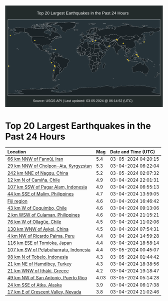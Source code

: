 ![Map](./map.png)

# Top 20 Largest Earthquakes in the Past 24 Hours

| Location | Mag | Date and Time (UTC) |
|:---|:---|:---|
| [66 km NNW of Fannūj, Iran](https://earthquake.usgs.gov/earthquakes/eventpage/us6000mgt8) | 5.4 | 03-05-2024 04:20:15 |
| [29 km NNW of Cholpon-Ata, Kyrgyzstan](https://earthquake.usgs.gov/earthquakes/eventpage/us6000mglm) | 5.3 | 03-04-2024 06:22:04 |
| [242 km NNE of Nagqu, China](https://earthquake.usgs.gov/earthquakes/eventpage/us6000mgsv) | 5.2 | 03-05-2024 02:07:32 |
| [12 km N of Camiña, Chile](https://earthquake.usgs.gov/earthquakes/eventpage/us6000mgrm) | 4.9 | 03-04-2024 22:01:31 |
| [107 km SSW of Pagar Alam, Indonesia](https://earthquake.usgs.gov/earthquakes/eventpage/us6000mglu) | 4.9 | 03-04-2024 06:55:13 |
| [44 km SSE of Malim, Philippines](https://earthquake.usgs.gov/earthquakes/eventpage/us6000mgn5) | 4.7 | 03-04-2024 13:59:05 |
| [Fiji region](https://earthquake.usgs.gov/earthquakes/eventpage/us6000mgp4) | 4.6 | 03-04-2024 16:46:42 |
| [43 km W of Coquimbo, Chile](https://earthquake.usgs.gov/earthquakes/eventpage/us6000mgmd) | 4.6 | 03-04-2024 09:13:06 |
| [2 km WSW of Culaman, Philippines](https://earthquake.usgs.gov/earthquakes/eventpage/us6000mgrc) | 4.6 | 03-04-2024 21:15:21 |
| [76 km W of Ollagüe, Chile](https://earthquake.usgs.gov/earthquakes/eventpage/us6000mgmp) | 4.5 | 03-04-2024 11:02:06 |
| [130 km WNW of Aykol, China](https://earthquake.usgs.gov/earthquakes/eventpage/us6000mgm0) | 4.5 | 03-04-2024 07:54:31 |
| [4 km NW of Ricardo Palma, Peru](https://earthquake.usgs.gov/earthquakes/eventpage/us6000mgnf) | 4.4 | 03-04-2024 14:59:28 |
| [116 km ESE of Tomioka, Japan](https://earthquake.usgs.gov/earthquakes/eventpage/us6000mgqi) | 4.4 | 03-04-2024 18:58:14 |
| [107 km SW of Pelabuhanratu, Indonesia](https://earthquake.usgs.gov/earthquakes/eventpage/us6000mgsi) | 4.4 | 03-05-2024 00:45:07 |
| [98 km N of Tobelo, Indonesia](https://earthquake.usgs.gov/earthquakes/eventpage/us6000mgsr) | 4.3 | 03-05-2024 01:44:42 |
| [21 km NE of Hamdibey, Turkey](https://earthquake.usgs.gov/earthquakes/eventpage/us6000mgqe) | 4.3 | 03-04-2024 18:38:56 |
| [21 km WNW of Itháki, Greece](https://earthquake.usgs.gov/earthquakes/eventpage/us6000mgql) | 4.2 | 03-04-2024 19:18:47 |
| [49 km NW of San Antonio, Puerto Rico](https://earthquake.usgs.gov/earthquakes/eventpage/pr2024065001) | 4.03 | 03-05-2024 05:14:28 |
| [24 km SSE of Atka, Alaska](https://earthquake.usgs.gov/earthquakes/eventpage/ak0242xy2ji3) | 3.9 | 03-04-2024 06:17:38 |
| [17 km E of Crescent Valley, Nevada](https://earthquake.usgs.gov/earthquakes/eventpage/nn00874165) | 3.8 | 03-04-2024 21:02:46 |
